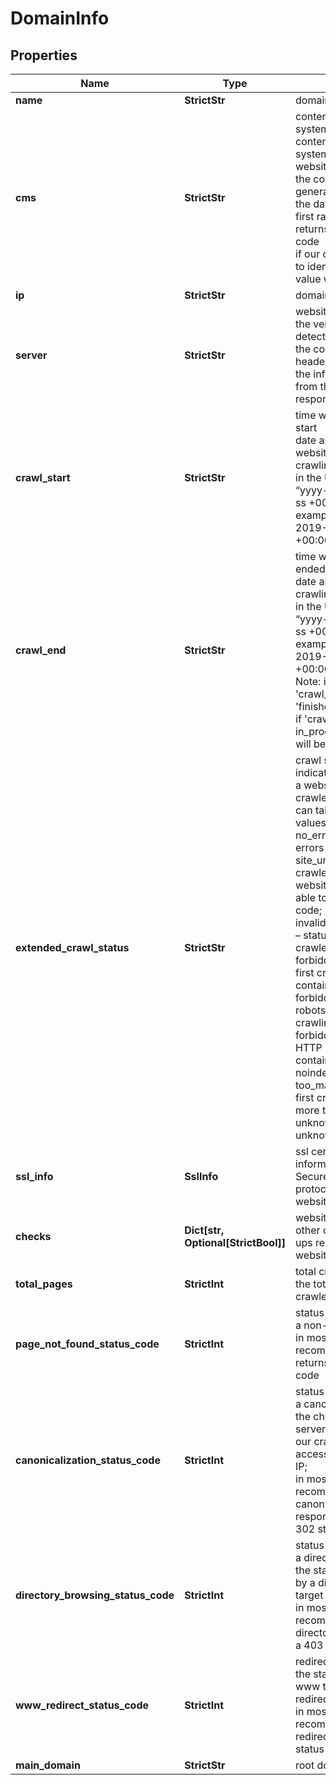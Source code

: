 # DomainInfo


## Properties

| Name | Type | Description | Notes |
|------------ | ------------- | ------------- | -------------|
**name** | **StrictStr** | domain name |[optional]|
**cms** | **StrictStr** | content management system<br>content management system identified on a website<br>the content of the generator meta tag<br>the data is taken from the first random page that returns the 200 response code<br>if our crawler was unable to identify the cms, the value would be null |[optional]|
**ip** | **StrictStr** | domain ip address |[optional]|
**server** | **StrictStr** | website server<br>the version of the server detected on a website<br>the content of the server header<br>the information is taken from the first page which response code is 200 |[optional]|
**crawl_start** | **StrictStr** | time when the crawling start<br>date and time when the website was sent for crawling<br>in the UTC format: “yyyy-mm-dd hh-mm-ss +00:00”<br>example:<br>2019-11-15 12:57:46 +00:00 |[optional]|
**crawl_end** | **StrictStr** | time when the crawling ended<br>date and time when the crawling was finished<br>in the UTC format: “yyyy-mm-dd hh-mm-ss +00:00”<br>example:<br>2019-11-15 12:57:46 +00:00<br>Note: informative only if 'crawl_progress' is 'finished'<br>if 'crawl_progress' is in_progress, the value will be null |[optional]|
**extended_crawl_status** | **StrictStr** | crawl status and errors<br>indicates the reason why a website was not crawled;<br>can take the following values:<br>no_errors – no crawling errors were detected;<br>site_unreachable – our crawler could not reach a website and thus was not able to obtain a status code;<br>invalid_page_status_code – status code of the first crawled page >= 400;<br>forbidden_meta_tag – the first crawled page contains the <meta robots=”noindex”> tag;<br>forbidden_robots – robots.txt forbids crawling the page;<br>forbidden_http_header – HTTP header of the page contains “X-Robots-Tag: noindex” ;<br>too_many_redirects – the first crawled page has more than 10 redirects;<br>unknown – the reason is unknown |[optional]|
**ssl_info** | **SslInfo** | ssl certificate info<br>information about the Secure Sockets Layer protocol detected on a website |[optional]|
**checks** | **Dict[str, Optional[StrictBool]]** | website checks<br>other on-page check-ups related to the website |[optional]|
**total_pages** | **StrictInt** | total crawled pages<br>the total number of crawled pages |[optional]|
**page_not_found_status_code** | **StrictInt** | status code returned by a non-existent page<br>in most cases, it is recommended a server returns a 404 response code |[optional]|
**canonicalization_status_code** | **StrictInt** | status code returned by a canonicalized page<br>the checkup of the server behavior when our crawler tries to access the website via IP;<br>in most cases, it is recommended that canonicalized pages respond with a 301 or 302 status code |[optional]|
**directory_browsing_status_code** | **StrictInt** | status code returned by a directory<br>the status code returned by a directory page on a target website<br>in most cases, it is recommended that directories respond with a 403 or 401 status code |[optional]|
**www_redirect_status_code** | **StrictInt** | redirect status code<br>the status code of the www to non-www redirect<br>in most cases, it is recommended that redirect returns a 301 status code |[optional]|
**main_domain** | **StrictStr** | root domain name |[optional]|